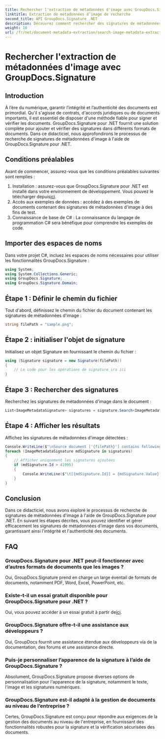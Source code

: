 ```yaml
---
title: Rechercher l'extraction de métadonnées d'image avec GroupDocs.Signature
linktitle: Extraction de métadonnées d’image de recherche
second_title: API GroupDocs.Signature .NET
description: Découvrez comment rechercher des signatures de métadonnées d’image dans des documents à l’aide de GroupDocs.Signature pour .NET. Améliorez l’intégrité et l’authenticité des documents sans effort.
weight: 10
url: /fr/net/document-metadata-extraction/search-image-metadata-extraction/
---
```


# Rechercher l'extraction de métadonnées d'image avec GroupDocs.Signature

## Introduction
À l’ère du numérique, garantir l’intégrité et l’authenticité des documents est primordial. Qu'il s'agisse de contrats, d'accords juridiques ou de documents importants, il est essentiel de disposer d'une méthode fiable pour signer et vérifier les documents. GroupDocs.Signature pour .NET fournit une solution complète pour ajouter et vérifier des signatures dans différents formats de documents. Dans ce didacticiel, nous approfondirons le processus de recherche de signatures de métadonnées d'image à l'aide de GroupDocs.Signature pour .NET. 
## Conditions préalables
Avant de commencer, assurez-vous que les conditions préalables suivantes sont remplies :
1.  Installation : assurez-vous que GroupDocs.Signature pour .NET est installé dans votre environnement de développement. Vous pouvez le télécharger depuis[ici](https://releases.groupdocs.com/signature/net/).
2. Accès aux exemples de données : accédez à des exemples de documents contenant des signatures de métadonnées d'image à des fins de test.
3. Connaissance de base de C# : La connaissance du langage de programmation C# sera bénéfique pour comprendre les exemples de code.

## Importer des espaces de noms
Dans votre projet C#, incluez les espaces de noms nécessaires pour utiliser les fonctionnalités GroupDocs.Signature :
```csharp
using System;
using System.Collections.Generic;
using GroupDocs.Signature;
using GroupDocs.Signature.Domain;
```
## Étape 1 : Définir le chemin du fichier
Tout d'abord, définissez le chemin du fichier du document contenant les signatures de métadonnées d'image :
```csharp
string filePath = "sample.png";
```
## Étape 2 : initialiser l'objet de signature
Initialisez un objet Signature en fournissant le chemin du fichier :
```csharp
using (Signature signature = new Signature(filePath))
{
    // Le code pour les opérations de signature ira ici
}
```
## Étape 3 : Rechercher des signatures
Recherchez les signatures de métadonnées d'image dans le document :
```csharp
List<ImageMetadataSignature> signatures = signature.Search<ImageMetadataSignature>(SignatureType.Metadata);
```
## Étape 4 : Afficher les résultats
Affichez les signatures de métadonnées d'image détectées :
```csharp
Console.WriteLine($"\nSource document ['{filePath}'] contains following signatures.");
foreach (ImageMetadataSignature mdSignature in signatures)
{
    // Afficher uniquement les signatures ajoutées
    if (mdSignature.Id > 41995)
    {
        Console.WriteLine($"\t[{mdSignature.Id}] = {mdSignature.Value} ({mdSignature.Type})");
    }
}
```

## Conclusion
Dans ce didacticiel, nous avons exploré le processus de recherche de signatures de métadonnées d'image à l'aide de GroupDocs.Signature pour .NET. En suivant les étapes décrites, vous pouvez identifier et gérer efficacement les signatures de métadonnées d'image dans vos documents, garantissant ainsi l'intégrité et l'authenticité des documents.
## FAQ
### GroupDocs.Signature pour .NET peut-il fonctionner avec d’autres formats de documents que les images ?
Oui, GroupDocs.Signature prend en charge un large éventail de formats de documents, notamment PDF, Word, Excel, PowerPoint, etc.
### Existe-t-il un essai gratuit disponible pour GroupDocs.Signature pour .NET ?
Oui, vous pouvez accéder à un essai gratuit à partir de[ici](https://releases.groupdocs.com/).
### GroupDocs.Signature offre-t-il une assistance aux développeurs ?
Oui, GroupDocs fournit une assistance étendue aux développeurs via de la documentation, des forums et une assistance directe.
### Puis-je personnaliser l’apparence de la signature à l’aide de GroupDocs.Signature ?
Absolument, GroupDocs.Signature propose diverses options de personnalisation pour l'apparence de la signature, notamment le texte, l'image et les signatures numériques.
### GroupDocs.Signature est-il adapté à la gestion de documents au niveau de l’entreprise ?
Certes, GroupDocs.Signature est conçu pour répondre aux exigences de la gestion des documents au niveau de l'entreprise, en fournissant des fonctionnalités robustes pour la signature et la vérification sécurisées des documents.